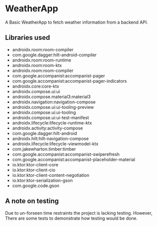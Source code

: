 # WeatherApp

A Basic WeatherApp to fetch weather information from a backend API.

## Libraries used
* androidx.room:room-compiler
* com.google.dagger:hilt-android-compiler
* androidx.room:room-runtime
* androidx.room:room-ktx
* androidx.room:room-compiler
* com.google.accompanist:accompanist-pager
* com.google.accompanist:accompanist-pager-indicators
* androidx.core:core-ktx
* androidx.compose.ui:ui
* androidx.compose.material3:material3
* androidx.navigation:navigation-compose
* androidx.compose.ui:ui-tooling-preview
* androidx.compose.ui:ui-tooling
* androidx.compose.ui:ui-test-manifest
* androidx.lifecycle:lifecycle-runtime-ktx
* androidx.activity:activity-compose
* com.google.dagger:hilt-android
* androidx.hilt:hilt-navigation-compose
* androidx.lifecycle:lifecycle-viewmodel-ktx
* com.jakewharton.timber:timber
* com.google.accompanist:accompanist-swiperefresh
* com.google.accompanist:accompanist-placeholder-material
* io.ktor:ktor-client-core
* io.ktor:ktor-client-cio
* io.ktor:ktor-client-content-negotiation
* io.ktor:ktor-serialization-gson
* com.google.code.gson

## A note on testing
Due to un-forseen time restraints the project is lacking testing. However, There are some tests to demonstrate how testing would be done.
